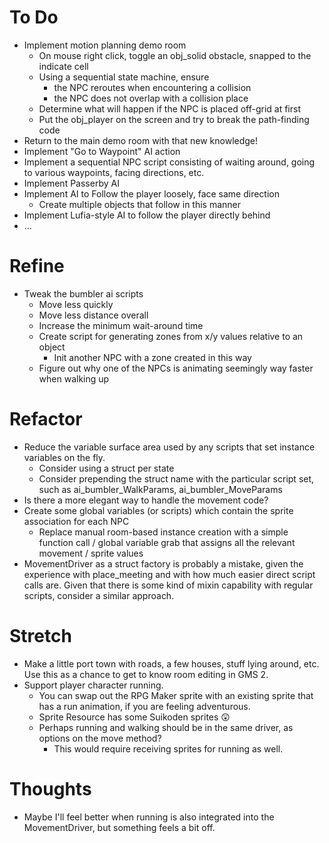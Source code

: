# To Do
- Implement motion planning demo room
  - On mouse right click, toggle an obj_solid obstacle, snapped to the indicate cell
  - Using a sequential state machine, ensure 
    - the NPC reroutes when encountering a collision
    - the NPC does not overlap with a collision place
  - Determine what will happen if the NPC is placed off-grid at first
  - Put the obj_player on the screen and try to break the path-finding code
- Return to the main demo room with that new knowledge!
- Implement "Go to Waypoint" AI action
- Implement a sequential NPC script consisting of waiting around, going to various waypoints, facing directions, etc.
- Implement Passerby AI
- Implement AI to Follow the player loosely, face same direction
  - Create multiple objects that follow in this manner
- Implement Lufia-style AI to follow the player directly behind
- ...

# Refine
- Tweak the bumbler ai scripts
  - Move less quickly
  - Move less distance overall
  - Increase the minimum wait-around time
  - Create script for generating zones from x/y values relative to an object
    - Init another NPC with a zone created in this way
  - Figure out why one of the NPCs is animating seemingly way faster when walking up


# Refactor
- Reduce the variable surface area used by any scripts that set instance variables on the fly.
  - Consider using a struct per state
  - Consider prepending the struct name with the particular script set, such as ai_bumbler_WalkParams, ai_bumbler_MoveParams
- Is there a more elegant way to handle the movement code?
- Create some global variables (or scripts) which contain the sprite association for each NPC
  - Replace manual room-based instance creation with a simple function call / global variable grab that assigns all the relevant movement / sprite values
- MovementDriver as a struct factory is probably a mistake, given the experience with place_meeting and with how much easier direct script calls are. Given that there is some kind of mixin capability with regular scripts, consider a similar approach. 

# Stretch
- Make a little port town with roads, a few houses, stuff lying around, etc. Use this as a chance to get to know room editing in GMS 2. 
- Support player character running.
  - You can swap out the RPG Maker sprite with an existing sprite that has a run animation, if you are feeling adventurous.
  - Sprite Resource has some Suikoden sprites 😲
  - Perhaps running and walking should be in the same driver, as options on the move method?
    - This would require receiving sprites for running as well.

# Thoughts
- Maybe I'll feel better when running is also integrated into the MovementDriver, but something feels a bit off.